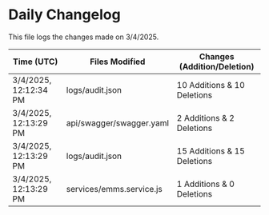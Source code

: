 # Daily Changelog

This file logs the changes made on 3/4/2025.

| Time (UTC)             | Files Modified                    | Changes (Addition/Deletion) |
|------------------------|-----------------------------------|-----------------------------|
| 3/4/2025, 12:12:34 PM | logs/audit.json | 10 Additions & 10 Deletions |
| 3/4/2025, 12:13:29 PM | api/swagger/swagger.yaml | 2 Additions & 2 Deletions|
| 3/4/2025, 12:13:29 PM | logs/audit.json | 15 Additions & 15 Deletions|
| 3/4/2025, 12:13:29 PM | services/emms.service.js | 1 Additions & 0 Deletions|
